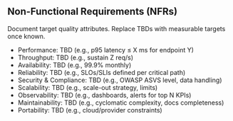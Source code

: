 ## Non-Functional Requirements (NFRs)

Document target quality attributes. Replace TBDs with measurable targets once known.

- Performance: TBD (e.g., p95 latency ≤ X ms for endpoint Y)
- Throughput: TBD (e.g., sustain Z req/s)
- Availability: TBD (e.g., 99.9% monthly)
- Reliability: TBD (e.g., SLOs/SLIs defined per critical path)
- Security & Compliance: TBD (e.g., OWASP ASVS level, data handling)
- Scalability: TBD (e.g., scale-out strategy, limits)
- Observability: TBD (e.g., dashboards, alerts for top N KPIs)
- Maintainability: TBD (e.g., cyclomatic complexity, docs completeness)
- Portability: TBD (e.g., cloud/provider constraints)


